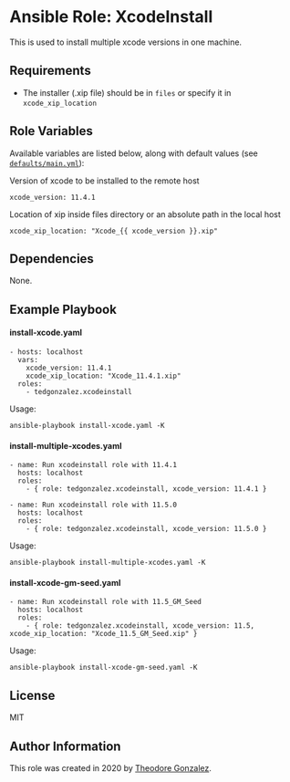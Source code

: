 Ansible Role: XcodeInstall
=========

This is used to install multiple xcode versions in one machine.

Requirements
------------

- The installer (.xip file) should be in `files` or specify it in `xcode_xip_location`

Role Variables
--------------

Available variables are listed below, along with default values (see [`defaults/main.yml`](defaults/main.yml)):

Version of xcode to be installed to the remote host

    xcode_version: 11.4.1

Location of xip inside files directory or an absolute path in the local host

    xcode_xip_location: "Xcode_{{ xcode_version }}.xip"

Dependencies
------------

None.

Example Playbook
----------------


#### install-xcode.yaml

    - hosts: localhost
      vars:
        xcode_version: 11.4.1
        xcode_xip_location: "Xcode_11.4.1.xip"
      roles:
        - tedgonzalez.xcodeinstall

Usage:
```
ansible-playbook install-xcode.yaml -K
```

#### install-multiple-xcodes.yaml

    - name: Run xcodeinstall role with 11.4.1
      hosts: localhost
      roles:
        - { role: tedgonzalez.xcodeinstall, xcode_version: 11.4.1 }
        
    - name: Run xcodeinstall role with 11.5.0
      hosts: localhost
      roles:
        - { role: tedgonzalez.xcodeinstall, xcode_version: 11.5.0 }

Usage:
```
ansible-playbook install-multiple-xcodes.yaml -K
```

#### install-xcode-gm-seed.yaml

    - name: Run xcodeinstall role with 11.5_GM_Seed
      hosts: localhost
      roles:
        - { role: tedgonzalez.xcodeinstall, xcode_version: 11.5, xcode_xip_location: "Xcode_11.5_GM_Seed.xip" }

Usage:
```
ansible-playbook install-xcode-gm-seed.yaml -K
```

License
------------

MIT

Author Information
------------

This role was created in 2020 by [Theodore Gonzalez][author-website].

[author-website]: https://www.linkedin.com/in/gonzalezted/